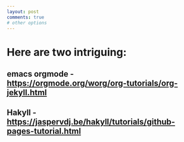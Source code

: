 ```yaml
---
layout: post
comments: true
# other options
---
```

# Here are two intriguing:
## emacs orgmode - https://orgmode.org/worg/org-tutorials/org-jekyll.html
## Hakyll - https://jaspervdj.be/hakyll/tutorials/github-pages-tutorial.html
